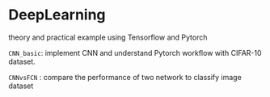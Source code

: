 # DeepLearning
theory and practical example using Tensorflow and Pytorch

`CNN_basic`: implement CNN and understand Pytorch workflow with CIFAR-10 dataset. 
  
`CNNvsFCN` : compare the performance of two network to classify image dataset 
